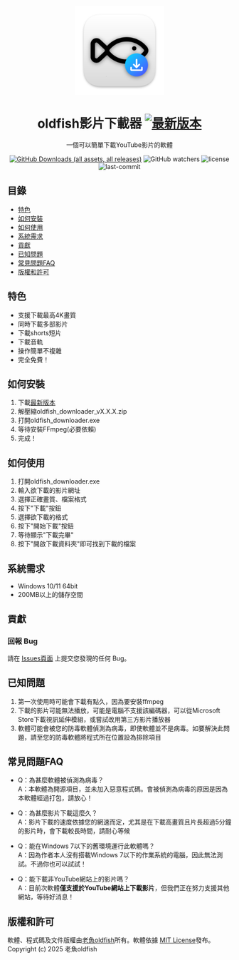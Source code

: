 <div align="center">
  
  <img src="src/main/assets/icon.png" alt="oldfish-Video-Downloader Logo" width="200">  
  
  # oldfish影片下載器  [![最新版本](https://img.shields.io/github/v/release/oldfish101240/oldfish-Video-Downloader?label=)](https://github.com/oldfish101240/oldfish-Video-Downloader/releases/latest)
  一個可以簡單下載YouTube影片的軟體  

  

[![GitHub Downloads (all assets, all releases)](https://img.shields.io/github/downloads/oldfish101240/oldfish-Video-Downloader/total?label=下載次數)](https://github.com/oldfish101240/oldfish-Video-Downloader/releases)
![GitHub watchers](https://img.shields.io/github/watchers/oldfish101240/oldfish-Video-Downloader)
![license](https://img.shields.io/github/license/oldfish101240/oldfish-Video-Downloader.svg)
![last-commit](https://img.shields.io/github/last-commit/oldfish101240/oldfish-Video-Downloader.svg)



</div>

## 目錄
- [特色](https://github.com/oldfish101240/oldfish-Video-Downloader?tab=readme-ov-file#特色)
- [如何安裝](https://github.com/oldfish101240/oldfish-Video-Downloader?tab=readme-ov-file#如何安裝)
- [如何使用](https://github.com/oldfish101240/oldfish-Video-Downloader?tab=readme-ov-file#如何使用)
- [系統需求](https://github.com/oldfish101240/oldfish-Video-Downloader?tab=readme-ov-file#系統需求)
- [貢獻](https://github.com/oldfish101240/oldfish-Video-Downloader?tab=readme-ov-file#貢獻)
- [已知問題](https://github.com/oldfish101240/oldfish-Video-Downloader?tab=readme-ov-file#已知問題)
- [常見問題FAQ](https://github.com/oldfish101240/oldfish-Video-Downloader?tab=readme-ov-file#常見問題FAQ)
- [版權和許可](https://github.com/oldfish101240/oldfish-Video-Downloader?tab=readme-ov-file#版權和許可)

## 特色 
- 支援下載最高4K畫質
- 同時下載多部影片
- 下載shorts短片
- 下載音軌
- 操作簡單不複雜
- 完全免費！

## 如何安裝
1. 下載[最新版本](https://github.com/oldfish101240/oldfish-Video-Downloader/releases/latest)  
2. 解壓縮oldfish_downloader_vX.X.X.zip  
3. 打開oldfish_downloader.exe
4. 等待安裝FFmpeg(必要依賴)
5. 完成！

## 如何使用
1. 打開oldfish_downloader.exe  
2. 輸入欲下載的影片網址  
3. 選擇正確畫質、檔案格式 
4. 按下"下載"按鈕  
5. 選擇欲下載的格式  
6. 按下"開始下載"按鈕  
7. 等待顯示"下載完畢"  
8. 按下"開啟下載資料夾"即可找到下載的檔案  

## 系統需求
- Windows 10/11 64bit
- 200MB以上的儲存空間

## 貢獻
### 回報 Bug
請在 [Issues頁面](https://github.com/oldfish101240/oldfish-Video-Downloader/issues) 上提交您發現的任何 Bug。

## 已知問題   
1. 第一次使用時可能會下載有點久，因為要安裝ffmpeg  
2. 下載的影片可能無法播放，可能是電腦不支援該編碼器，可以從Microsoft Store下載視訊延伸模組，或嘗試改用第三方影片播放器
3. 軟體可能會被您的防毒軟體偵測為病毒，即使軟體並不是病毒。如要解決此問題，請至您的防毒軟體將程式所在位置設為排除項目

## 常見問題FAQ
- Q：為甚麼軟體被偵測為病毒？  
  A：本軟體為開源項目，並未加入惡意程式碼。會被偵測為病毒的原因是因為本軟體經過打包，請放心！
   
- Q：為甚麼影片下載這麼久？  
  A：影片下載的速度依據您的網速而定，尤其是在下載高畫質且片長超過5分鐘的影片時，會下載較長時間，請耐心等候
  
- Q：能在Windows 7以下的舊環境運行此軟體嗎？  
  A：因為作者本人沒有搭載Windows 7以下的作業系統的電腦，因此無法測試。不過你也可以試試！
  
- Q：能下載非YouTube網站上的影片嗎？  
  A：目前次軟體**僅支援於YouTube網站上下載影片**，但我們正在努力支援其他網站，等待好消息！  

##  版權和許可
軟體、程式碼及文件版權由[老魚oldfish](https://github.com/oldfish101240)所有。軟體依據 [MIT License](LICENSE)發布。  
Copyright (c) 2025 老魚oldfish
